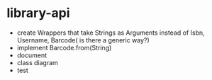# library-api

- create Wrappers that take Strings as Arguments instead of Isbn, Username, Barcode( is there a generic way?)
- implement Barcode.from(String)
- document
- class diagram
- test
